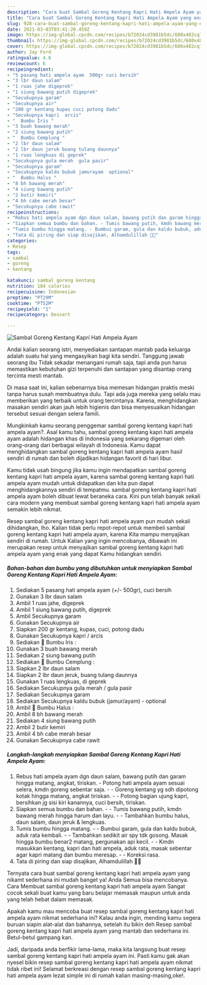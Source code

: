```yaml
---
description: "Cara buat Sambal Goreng Kentang Kapri Hati Ampela Ayam yang enak dan Mudah Dibuat"
title: "Cara buat Sambal Goreng Kentang Kapri Hati Ampela Ayam yang enak dan Mudah Dibuat"
slug: 928-cara-buat-sambal-goreng-kentang-kapri-hati-ampela-ayam-yang-enak-dan-mudah-dibuat
date: 2021-03-03T03:41:20.459Z
image: https://img-global.cpcdn.com/recipes/b72024cd3981b5dc/680x482cq70/sambal-goreng-kentang-kapri-hati-ampela-ayam-foto-resep-utama.jpg
thumbnail: https://img-global.cpcdn.com/recipes/b72024cd3981b5dc/680x482cq70/sambal-goreng-kentang-kapri-hati-ampela-ayam-foto-resep-utama.jpg
cover: https://img-global.cpcdn.com/recipes/b72024cd3981b5dc/680x482cq70/sambal-goreng-kentang-kapri-hati-ampela-ayam-foto-resep-utama.jpg
author: Jay Ford
ratingvalue: 4.6
reviewcount: 6
recipeingredient:
- "5 pasang hati ampela ayam  500gr cuci bersih"
- "3 lbr daun salam"
- "1 ruas jahe digeprek"
- "1 siung bawang putih digeprek"
- "Secukupnya garam"
- "Secukupnya air"
- "200 gr kentang kupas cuci potong dadu"
- "Secukupnya kapri  arcis"
- "  Bumbu Iris "
- "3 buah bawang merah"
- "2 siung bawang putih"
- "  Bumbu Cemplung "
- "2 lbr daun salam"
- "2 lbr daun jeruk buang tulang daunnya"
- "1 ruas lengkuas di geprek"
- "Secukupnya gula merah  gula pasir"
- "Secukupnya garam"
- "Secukupnya kaldu bubuk jamurayam  optional"
- "  Bumbu Halus "
- "8 bh bawang merah"
- "4 siung bawang putih"
- "2 butir kemiri"
- "4 bh cabe merah besar"
- "Secukupnya cabe rawit"
recipeinstructions:
- "Rebus hati ampela ayam dgn daun salam, bawang putih dan garam hingga matang, angkat, tiriskan. Potong hati ampela ayam sesuai selera, kmdn goreng sebentar saja. - Goreng kentang yg sdh dipotong kotak hingga matang, angkat tiriskan. - Potong bagian ujung kapri, bersihkan jg sisi kiri kanannya, cuci bersih, tiriskan."
- "Siapkan semua bumbu dan bahan. - Tumis bawang putih, kmdn bawang merah hingga harum dan layu. - Tambahkan bumbu halus, daun salam, daun jeruk &amp; lengkuas."
- "Tumis bumbu hingga matang. - Bumbui garam, gula dan kaldu bubuk, aduk rata kembali.  - Tambahkan sedikit air spy tdk gosong. Masak hingga bumbu benar2 matang, pergunakan api kecil. - Kmdn masukkan kentang, kapri dan hati ampela, aduk rata, masak sebentar agar kapri matang dan bumbu meresap. - Koreksi rasa."
- "Tata di piring dan siap disajikan, Alhamdulillah 🙏😋"
categories:
- Resep
tags:
- sambal
- goreng
- kentang

katakunci: sambal goreng kentang 
nutrition: 184 calories
recipecuisine: Indonesian
preptime: "PT29M"
cooktime: "PT52M"
recipeyield: "1"
recipecategory: Dessert

---
```



![Sambal Goreng Kentang Kapri Hati Ampela Ayam](https://img-global.cpcdn.com/recipes/b72024cd3981b5dc/680x482cq70/sambal-goreng-kentang-kapri-hati-ampela-ayam-foto-resep-utama.jpg)

Andai kalian seorang istri, menyediakan santapan mantab pada keluarga adalah suatu hal yang mengasyikan bagi kita sendiri. Tanggung jawab seorang ibu Tidak sekadar menangani rumah saja, tapi anda pun harus memastikan kebutuhan gizi terpenuhi dan santapan yang disantap orang tercinta mesti mantab.

Di masa  saat ini, kalian sebenarnya bisa memesan hidangan praktis meski tanpa harus susah membuatnya dulu. Tapi ada juga mereka yang selalu mau memberikan yang terbaik untuk orang tercintanya. Karena, menghidangkan masakan sendiri akan jauh lebih higienis dan bisa menyesuaikan hidangan tersebut sesuai dengan selera famili. 



Mungkinkah kamu seorang penggemar sambal goreng kentang kapri hati ampela ayam?. Asal kamu tahu, sambal goreng kentang kapri hati ampela ayam adalah hidangan khas di Indonesia yang sekarang digemari oleh orang-orang dari berbagai wilayah di Indonesia. Kamu dapat menghidangkan sambal goreng kentang kapri hati ampela ayam hasil sendiri di rumah dan boleh dijadikan hidangan favorit di hari libur.

Kamu tidak usah bingung jika kamu ingin mendapatkan sambal goreng kentang kapri hati ampela ayam, karena sambal goreng kentang kapri hati ampela ayam mudah untuk didapatkan dan kita pun dapat menghidangkannya sendiri di tempatmu. sambal goreng kentang kapri hati ampela ayam boleh dibuat lewat beraneka cara. Kini pun telah banyak sekali cara modern yang membuat sambal goreng kentang kapri hati ampela ayam semakin lebih nikmat.

Resep sambal goreng kentang kapri hati ampela ayam pun mudah sekali dihidangkan, lho. Kalian tidak perlu repot-repot untuk membeli sambal goreng kentang kapri hati ampela ayam, karena Kita mampu menyajikan sendiri di rumah. Untuk Kalian yang ingin mencobanya, dibawah ini merupakan resep untuk menyajikan sambal goreng kentang kapri hati ampela ayam yang enak yang dapat Kamu hidangkan sendiri.

<!--inarticleads1-->

##### Bahan-bahan dan bumbu yang dibutuhkan untuk menyiapkan Sambal Goreng Kentang Kapri Hati Ampela Ayam:

1. Sediakan 5 pasang hati ampela ayam (+/- 500gr), cuci bersih
1. Gunakan 3 lbr daun salam
1. Ambil 1 ruas jahe, digeprek
1. Ambil 1 siung bawang putih, digeprek
1. Ambil Secukupnya garam
1. Gunakan Secukupnya air
1. Siapkan 200 gr kentang, kupas, cuci, potong dadu
1. Gunakan Secukupnya kapri / arcis
1. Sediakan  🌠 Bumbu Iris :
1. Gunakan 3 buah bawang merah
1. Sediakan 2 siung bawang putih
1. Sediakan  🌠 Bumbu Cemplung :
1. Siapkan 2 lbr daun salam
1. Siapkan 2 lbr daun jeruk, buang tulang daunnya
1. Gunakan 1 ruas lengkuas, di geprek
1. Sediakan Secukupnya gula merah / gula pasir
1. Sediakan Secukupnya garam
1. Sediakan Secukupnya kaldu bubuk (jamur/ayam) - optional
1. Ambil  🌠 Bumbu Halus :
1. Ambil 8 bh bawang merah
1. Sediakan 4 siung bawang putih
1. Ambil 2 butir kemiri
1. Ambil 4 bh cabe merah besar
1. Gunakan Secukupnya cabe rawit




<!--inarticleads2-->

##### Langkah-langkah menyiapkan Sambal Goreng Kentang Kapri Hati Ampela Ayam:

1. Rebus hati ampela ayam dgn daun salam, bawang putih dan garam hingga matang, angkat, tiriskan. - Potong hati ampela ayam sesuai selera, kmdn goreng sebentar saja. - - Goreng kentang yg sdh dipotong kotak hingga matang, angkat tiriskan. - - Potong bagian ujung kapri, bersihkan jg sisi kiri kanannya, cuci bersih, tiriskan.
1. Siapkan semua bumbu dan bahan. - - Tumis bawang putih, kmdn bawang merah hingga harum dan layu. - - Tambahkan bumbu halus, daun salam, daun jeruk &amp; lengkuas.
1. Tumis bumbu hingga matang. - - Bumbui garam, gula dan kaldu bubuk, aduk rata kembali.  - - Tambahkan sedikit air spy tdk gosong. Masak hingga bumbu benar2 matang, pergunakan api kecil. - - Kmdn masukkan kentang, kapri dan hati ampela, aduk rata, masak sebentar agar kapri matang dan bumbu meresap. - - Koreksi rasa.
1. Tata di piring dan siap disajikan, Alhamdulillah 🙏😋




Ternyata cara buat sambal goreng kentang kapri hati ampela ayam yang nikamt sederhana ini mudah banget ya! Anda Semua bisa mencobanya. Cara Membuat sambal goreng kentang kapri hati ampela ayam Sangat cocok sekali buat kamu yang baru belajar memasak maupun untuk anda yang telah hebat dalam memasak.

Apakah kamu mau mencoba buat resep sambal goreng kentang kapri hati ampela ayam nikmat sederhana ini? Kalau anda ingin, mending kamu segera buruan siapin alat-alat dan bahannya, setelah itu bikin deh Resep sambal goreng kentang kapri hati ampela ayam yang mantab dan sederhana ini. Betul-betul gampang kan. 

Jadi, daripada anda berfikir lama-lama, maka kita langsung buat resep sambal goreng kentang kapri hati ampela ayam ini. Pasti kamu gak akan nyesel bikin resep sambal goreng kentang kapri hati ampela ayam nikmat tidak ribet ini! Selamat berkreasi dengan resep sambal goreng kentang kapri hati ampela ayam lezat simple ini di rumah kalian masing-masing,oke!.


